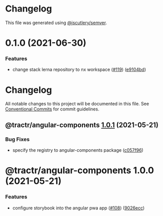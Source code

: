 # Changelog

This file was generated using [@jscutlery/semver](https://github.com/jscutlery/semver).

# 0.1.0 (2021-06-30)


### Features

* change stack lerna repository to nx workspace ([#119](https://github.com/tractr/stack/issues/119)) ([e9104bd](https://github.com/tractr/stack/commit/e9104bde081619c0f3752bb9d129e19d1d6bda5d))



# Changelog

All notable changes to this project will be documented in this file. See
[Conventional Commits](https://conventionalcommits.org) for commit guidelines.

## @tractr/angular-components [1.0.1](https://github.com/tractr/stack/compare/@tractr/angular-components@1.0.0...@tractr/angular-components@1.0.1) (2021-05-21)

### Bug Fixes

- specify the registry to angular-components package
  ([c057f96](https://github.com/tractr/stack/commit/c057f965d9c8b7983be1a01c8b525f88df7c72ed))

# @tractr/angular-components 1.0.0 (2021-05-21)

### Features

- configure storybook into the angular pwa app
  ([#108](https://github.com/tractr/stack/issues/108))
  ([9026ecc](https://github.com/tractr/stack/commit/9026ecccb59ce94f6bfd82d899476b727f10b67c))
